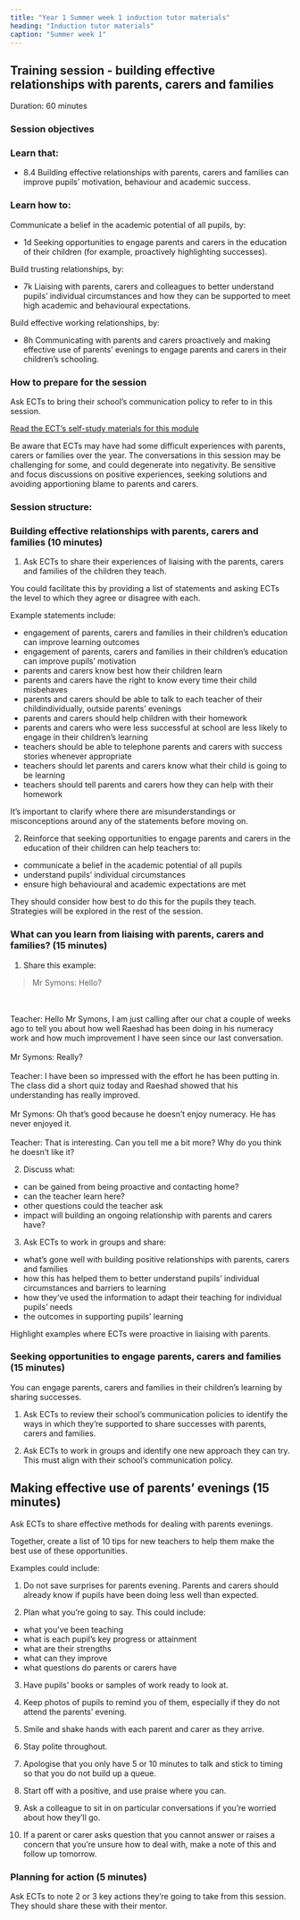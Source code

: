 ```yaml
---
title: "Year 1 Summer week 1 induction tutor materials"
heading: "Induction tutor materials"
caption: "Summer week 1"
---
```


## Training session - building effective relationships with parents, carers and families

Duration: 60 minutes

### Session objectives

### Learn that:

- 8.4 Building effective relationships with parents, carers and families can improve pupils’ motivation, behaviour and academic success.

### Learn how to:

Communicate a belief in the academic potential of all pupils, by:

- 1d Seeking opportunities to engage parents and carers in the education of their children (for example, proactively highlighting successes).

Build trusting relationships, by:

- 7k Liaising with parents, carers and colleagues to better understand pupils’ individual circumstances and how they can be supported to meet high academic and behavioural expectations.

Build effective working relationships, by:

- 8h Communicating with parents and carers proactively and making effective use of parents’ evenings to engage parents and carers in their children’s schooling.

### How to prepare for the session

Ask ECTs to bring their school’s communication policy to refer to in this session.

[Read the ECT’s self-study materials for this module](/education-development-trust/year-1-a-people-profession/summer-week-1-ect-instructions/)

Be aware that ECTs may have had some difficult experiences with parents, carers or families over the year. The conversations in this session may be challenging for some, and could degenerate into negativity. Be sensitive and focus discussions on positive experiences, seeking solutions and avoiding apportioning blame to parents and carers.

### Session structure:

### Building effective relationships with parents, carers and families (10 minutes)

1. Ask ECTs to share their experiences of liaising with the parents, carers and families of the children they teach.

You could facilitate this by providing a list of statements and asking ECTs the level to which they agree or disagree with each.

Example statements include:

- engagement of parents, carers and families in their children’s education can improve learning outcomes
- engagement of parents, carers and families in their children’s education can improve pupils’ motivation
- parents and carers know best how their children learn
- parents and carers have the right to know every time their child misbehaves
- parents and carers should be able to talk to each teacher of their childindividually, outside parents’ evenings
- parents and carers should help children with their homework
- parents and carers who were less successful at school are less likely to engage in their children’s learning
- teachers should be able to telephone parents and carers with success stories whenever appropriate
- teachers should let parents and carers know what their child is going to be learning
- teachers should tell parents and carers how they can help with their homework

It’s important to clarify where there are misunderstandings or misconceptions around any of the statements before moving on.

2. Reinforce that seeking opportunities to engage parents and carers in the education of their children can help teachers to:

- communicate a belief in the academic potential of all pupils
- understand pupils’ individual circumstances
- ensure high behavioural and academic expectations are met

They should consider how best to do this for the pupils they teach. Strategies will be explored in the rest of the session.

### What can you learn from liaising with parents, carers and families? (15 minutes)

1. Share this example:

> Mr Symons: Hello?
<br/>
<br/>
Teacher: Hello Mr Symons, I am just calling after our chat a couple of weeks ago to tell you about how well Raeshad has been doing in his numeracy work and how much improvement I have seen since our last conversation.
<br/>
<br/>
Mr Symons: Really?
<br/>
<br/>
Teacher: I have been so impressed with the effort he has been putting in. The class did a short quiz today and Raeshad showed that his understanding has really improved.
<br/>
<br/>
Mr Symons: Oh that’s good because he doesn’t enjoy numeracy. He has never enjoyed it.
<br/>
<br/>
Teacher: That is interesting. Can you tell me a bit more? Why do you think he doesn’t like it? 

2. Discuss what:

- can be gained from being proactive and contacting home?
- can the teacher learn here?
- other questions could the teacher ask
- impact will building an ongoing relationship with parents and carers have?  

3.	Ask ECTs to work in groups and share: 

- what’s gone well with building positive relationships with parents, carers and families
- how this has helped them to better understand pupils’ individual circumstances and barriers to learning
- how they’ve used the information to adapt their teaching for individual pupils’ needs
- the outcomes in supporting pupils’ learning

Highlight examples where ECTs were proactive in liaising with parents.

### Seeking opportunities to engage parents, carers and families (15 minutes)

You can engage parents, carers and families in their children’s learning by sharing successes.

1. Ask ECTs to review their school’s communication policies to identify the ways in which they’re supported to share successes with parents, carers and families.

2. Ask ECTs to work in groups and identify one new approach they can try. This must align with their school’s communication policy.

## Making effective use of parents’ evenings (15 minutes)

Ask ECTs to share effective methods for dealing with parents evenings.

Together, create a list of 10 tips for new teachers to help them make the best use of these opportunities.

Examples could include:

1. Do not save surprises for parents evening. Parents and carers should already know if pupils have been doing less well than expected.

2. Plan what you’re going to say. This could include:

- what you've been teaching
- what is each pupil’s key progress or attainment
- what are their strengths
- what can they improve
- what questions do parents or carers have 

3. Have pupils’ books or samples of work ready to look at.

4. Keep photos of pupils to remind you of them, especially if they do not attend the parents’ evening.

5. Smile and shake hands with each parent and carer as they arrive.

6. Stay polite throughout.

7. Apologise that you only have 5 or 10 minutes to talk and stick to timing so that you do not build up a queue.

8. Start off with a positive, and use praise where you can.

9. Ask a colleague to sit in on particular conversations if you’re worried about how they’ll go.

10.	If a parent or carer asks question that you cannot answer or raises a concern that you’re unsure how to deal with, make a note of this and follow up tomorrow.

### Planning for action (5 minutes)

Ask ECTs to note 2 or 3 key actions they’re going to take from this session. They should share these with their mentor.
